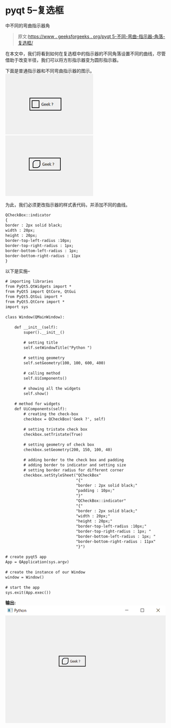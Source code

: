 # pyqt 5–复选框

中不同的弯曲指示器角

> 原文:[https://www . geeksforgeeks . org/pyqt 5-不同-弯曲-指示器-角落-复选框/](https://www.geeksforgeeks.org/pyqt5-different-curved-indicator-corner-in-checkbox/)

在本文中，我们将看到如何在复选框中的指示器的不同角落设置不同的曲线，尽管借助于改变半径，我们可以将方形指示器变为圆形指示器。

下面是普通指示器和不同弯曲指示器的图示。
![](img/68e5696df40e5d162572d4092a54cfa5.png) ![](img/67cd412fb54a9328b681b549c0a96466.png)

为此，我们必须更改指示器的样式表代码，并添加不同的曲线。

```
QCheckBox::indicator
{
border : 2px solid black; 
width : 20px;
height : 20px;
border-top-left-radius :10px;
border-top-right-radius : 1px; 
border-bottom-left-radius : 1px; 
border-bottom-right-radius : 11px
}

```

以下是实施–

```
# importing libraries
from PyQt5.QtWidgets import * 
from PyQt5 import QtCore, QtGui
from PyQt5.QtGui import * 
from PyQt5.QtCore import * 
import sys

class Window(QMainWindow):

    def __init__(self):
        super().__init__()

        # setting title
        self.setWindowTitle("Python ")

        # setting geometry
        self.setGeometry(100, 100, 600, 400)

        # calling method
        self.UiComponents()

        # showing all the widgets
        self.show()

    # method for widgets
    def UiComponents(self):
        # creating the check-box
        checkbox = QCheckBox('Geek ?', self)

        # setting tristate check box
        checkbox.setTristate(True)

        # setting geometry of check box
        checkbox.setGeometry(200, 150, 100, 40)

        # adding border to the check box and padding
        # adding border to indicator and setting size
        # setting border radius for different corner
        checkbox.setStyleSheet("QCheckBox"
                               "{"
                               "border : 2px solid black;"
                               "padding : 10px;"
                               "}"
                               "QCheckBox::indicator"
                               "{"
                               "border : 2px solid black;"
                               "width : 20px;"
                               "height : 20px;"
                               "border-top-left-radius :10px;"
                               "border-top-right-radius : 1px; "
                               "border-bottom-left-radius : 1px; "
                               "border-bottom-right-radius : 11px"
                               "}")

# create pyqt5 app
App = QApplication(sys.argv)

# create the instance of our Window
window = Window()

# start the app
sys.exit(App.exec())
```

**输出:**
![](img/da992fce1d6345cdc55f4c3c92af5217.png)